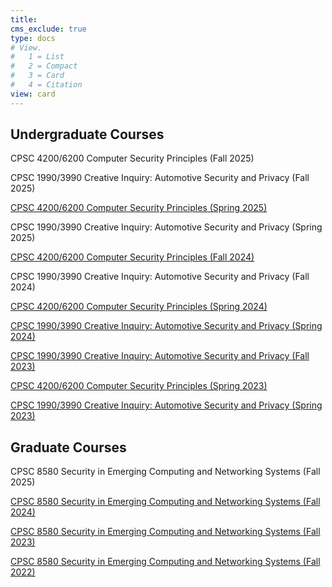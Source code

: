 ```yaml
---
title: 
cms_exclude: true
type: docs
# View.
#   1 = List
#   2 = Compact
#   3 = Card
#   4 = Citation
view: card
---
```


## Undergraduate Courses

CPSC 4200/6200 Computer Security Principles (Fall 2025)

CPSC 1990/3990 Creative Inquiry: Automotive Security and Privacy (Fall 2025)

[CPSC 4200/6200 Computer Security Principles (Spring 2025)](/uploads/s25cpsc4200_syllabus.pdf)

CPSC 1990/3990 Creative Inquiry: Automotive Security and Privacy (Spring 2025)

[CPSC 4200/6200 Computer Security Principles (Fall 2024)](/uploads/f24cpsc4200_syllabus.pdf)

CPSC 1990/3990 Creative Inquiry: Automotive Security and Privacy (Fall 2024)

[CPSC 4200/6200 Computer Security Principles (Spring 2024)](/uploads/s24cpsc4200_syllabus.pdf)

[CPSC 1990/3990 Creative Inquiry: Automotive Security and Privacy (Spring 2024)](/uploads/s24cpsc1990_syllabus.pdf)

[CPSC 1990/3990 Creative Inquiry: Automotive Security and Privacy (Fall 2023)](/uploads/f23cpsc1990_syllabus.pdf)

[CPSC 4200/6200 Computer Security Principles (Spring 2023)](/uploads/s23cpsc4200_syllabus.pdf)

[CPSC 1990/3990 Creative Inquiry: Automotive Security and Privacy (Spring 2023)](/uploads/s23cpsc1990_syllabus.pdf)

## Graduate Courses

CPSC 8580 Security in Emerging Computing and Networking Systems (Fall 2025)

[CPSC 8580 Security in Emerging Computing and Networking Systems (Fall 2024)](/uploads/f24cpsc8580_syllabus.pdf)

[CPSC 8580 Security in Emerging Computing and Networking Systems (Fall 2023)](/uploads/f23cpsc8580_syllabus.pdf)

[CPSC 8580 Security in Emerging Computing and Networking Systems (Fall 2022)](/uploads/f22cpsc8580_syllabus.pdf)